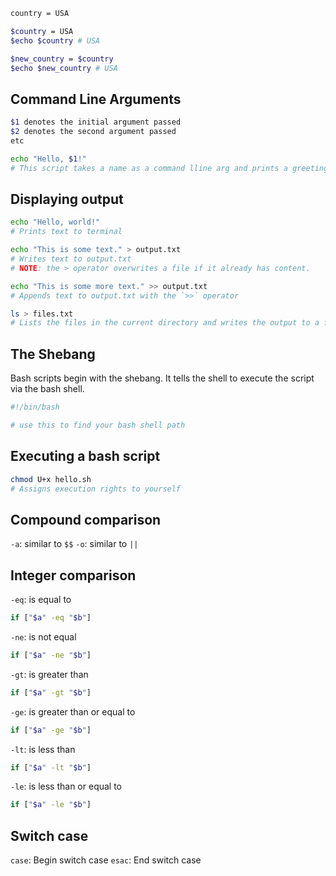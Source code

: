 ```bash
country = USA

$country = USA
$echo $country # USA

$new_country = $country
$echo $new_country # USA
```
## Command Line Arguments
```bash
$1 denotes the initial argument passed
$2 denotes the second argument passed
etc

echo "Hello, $1!"
# This script takes a name as a command lline arg and prints a greeting
```
## Displaying output
```bash
echo "Hello, world!"
# Prints text to terminal

echo "This is some text." > output.txt
# Writes text to output.txt
# NOTE: the > operator overwrites a file if it already has content.

echo "This is some more text." >> output.txt
# Appends text to output.txt with the `>>` operator

ls > files.txt
# Lists the files in the current directory and writes the output to a file named files.txt with the `<`
```
## The Shebang
Bash scripts begin with the shebang. It tells the shell to execute the script via the bash shell.
```bash
#!/bin/bash

# use this to find your bash shell path
```
## Executing a bash script
```bash
chmod U+x hello.sh
# Assigns execution rights to yourself
```
## Compound comparison
`-a`: similar to `$$`
`-o`: similar to `||`

## Integer comparison
`-eq`: is equal to
```bash
if ["$a" -eq "$b"]
```
`-ne`: is not equal
```bash
if ["$a" -ne "$b"]
```
`-gt`: is greater than
```bash
if ["$a" -gt "$b"]
```
`-ge`: is greater than or equal to
```bash
if ["$a" -ge "$b"]
```
`-lt`: is less than
```bash
if ["$a" -lt "$b"]
```
`-le`: is less than or equal to
```bash
if ["$a" -le "$b"]
```




## Switch case
`case`: Begin switch case
`esac`: End switch case